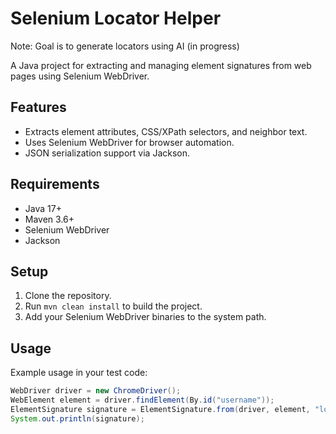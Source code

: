 # Selenium Locator Helper

Note: Goal is to generate locators using AI (in progress)

A Java project for extracting and managing element signatures from web pages using Selenium WebDriver.

## Features

- Extracts element attributes, CSS/XPath selectors, and neighbor text.
- Uses Selenium WebDriver for browser automation.
- JSON serialization support via Jackson.

## Requirements

- Java 17+
- Maven 3.6+
- Selenium WebDriver
- Jackson

## Setup

1. Clone the repository.
2. Run `mvn clean install` to build the project.
3. Add your Selenium WebDriver binaries to the system path.

## Usage

Example usage in your test code:

```java
WebDriver driver = new ChromeDriver();
WebElement element = driver.findElement(By.id("username"));
ElementSignature signature = ElementSignature.from(driver, element, "login.username.input");
System.out.println(signature);
